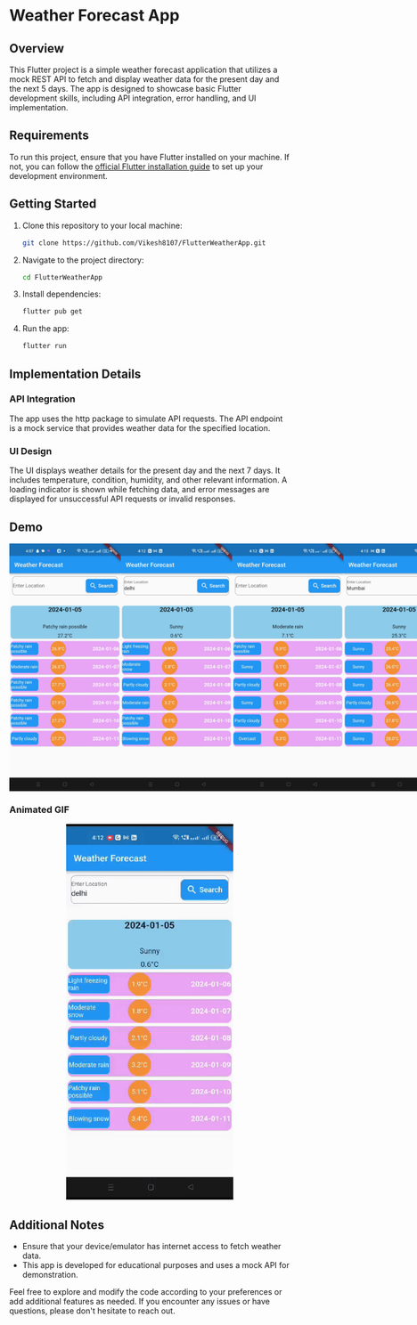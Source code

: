 # Weather Forecast App

## Overview

This Flutter project is a simple weather forecast application that utilizes a mock REST API to fetch and display weather data for the present day and the next 5 days. The app is designed to showcase basic Flutter development skills, including API integration, error handling, and UI implementation.

## Requirements

To run this project, ensure that you have Flutter installed on your machine. If not, you can follow the [official Flutter installation guide](https://flutter.dev/docs/get-started/install) to set up your development environment.

## Getting Started

1. Clone this repository to your local machine:

   ```bash
   git clone https://github.com/Vikesh8107/FlutterWeatherApp.git
   ```

2. Navigate to the project directory:

   ```bash
   cd FlutterWeatherApp
   ```

3. Install dependencies:

   ```bash
   flutter pub get
   ```

4. Run the app:

   ```bash
   flutter run
   ```

## Implementation Details

### API Integration

The app uses the http package to simulate API requests. The API endpoint is a mock service that provides weather data for the specified location.



### UI Design

The UI displays weather details for the present day and the next 7 days. It includes temperature, condition, humidity, and other relevant information. A loading indicator is shown while fetching data, and error messages are displayed for unsuccessful API requests or invalid responses.

## Demo 

<div style="display: flex; justify-content: space-between;">
  <img src="assets/1.jpeg" alt="Image 1" width="200" />
  <img src="assets/2.jpeg" alt="Image 2" width="200" />
  <img src="assets/3.jpeg" alt="Image 3" width="200" />
  <img src="assets/4.jpeg" alt="Image 4" width="200" />
  <img src="assets/5.jpeg" alt="Image 5" width="200" />
</div>

### Animated GIF

<p align="center">
  <img src="assets/gif.gif" alt="Animated GIF" width="300" />
</p>





## Additional Notes

- Ensure that your device/emulator has internet access to fetch weather data.
- This app is developed for educational purposes and uses a mock API for demonstration.

Feel free to explore and modify the code according to your preferences or add additional features as needed. If you encounter any issues or have questions, please don't hesitate to reach out.
